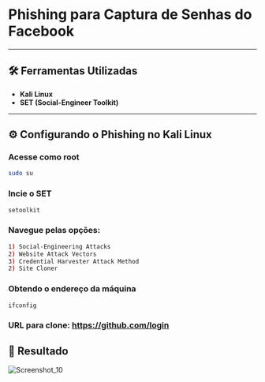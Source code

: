 # Phishing para Captura de Senhas do Facebook 

---

## 🛠️ Ferramentas Utilizadas

- **Kali Linux**
- **SET (Social-Engineer Toolkit)**

---

## ⚙️ Configurando o Phishing no Kali Linux

### Acesse como root
```bash
sudo su
```
### Incie o SET
```bash
setoolkit
```
### Navegue pelas opções:
```bash
1) Social-Engineering Attacks  
2) Website Attack Vectors  
3) Credential Harvester Attack Method  
2) Site Cloner
```
### Obtendo o endereço da máquina
```bash
ifconfig
```
### URL para clone: https://github.com/login

## 📸 Resultado

![Screenshot_10](https://github.com/user-attachments/assets/ac3c3262-ba5e-4840-a993-23e3357ef0d5)

